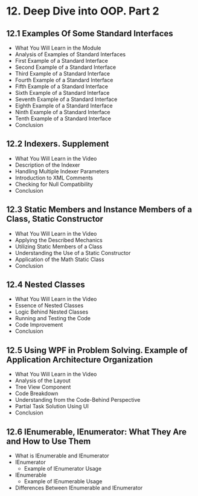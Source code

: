 # 12. Deep Dive into OOP. Part 2

## 12.1 Examples Of Some Standard Interfaces

- What You Will Learn in the Module
- Analysis of Examples of Standard Interfaces
- First Example of a Standard Interface
- Second Example of a Standard Interface
- Third Example of a Standard Interface
- Fourth Example of a Standard Interface
- Fifth Example of a Standard Interface
- Sixth Example of a Standard Interface
- Seventh Example of a Standard Interface
- Eighth Example of a Standard Interface
- Ninth Example of a Standard Interface
- Tenth Example of a Standard Interface
- Conclusion

## 12.2 Indexers. Supplement

- What You Will Learn in the Video
- Description of the Indexer
- Handling Multiple Indexer Parameters
- Introduction to XML Comments
- Checking for Null Compatibility
- Conclusion

## 12.3 Static Members and Instance Members of a Class, Static Constructor

- What You Will Learn in the Video
- Applying the Described Mechanics
- Utilizing Static Members of a Class
- Understanding the Use of a Static Constructor
- Application of the Math Static Class
- Conclusion

## 12.4 Nested Classes

- What You Will Learn in the Video
- Essence of Nested Classes
- Logic Behind Nested Classes
- Running and Testing the Code
- Code Improvement
- Conclusion

## 12.5 Using WPF in Problem Solving. Example of Application Architecture Organization

- What You Will Learn in the Video
- Analysis of the Layout
- Tree View Component
- Code Breakdown
- Understanding from the Code-Behind Perspective
- Partial Task Solution Using UI
- Conclusion

## 12.6 IEnumerable, IEnumerator: What They Are and How to Use Them

- What is IEnumerable and IEnumerator
- IEnumerator
  - Example of IEnumerator Usage
- IEnumerable
  - Example of IEnumerable Usage
- Differences Between IEnumerable and IEnumerator
